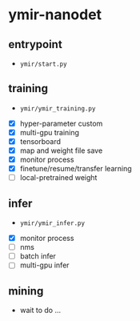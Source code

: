 # ymir-nanodet

## entrypoint
- `ymir/start.py`

## training
- `ymir/ymir_training.py`
- [x] hyper-parameter custom
- [x] multi-gpu training
- [x] tensorboard
- [x] map and weight file save
- [x] monitor process
- [x] finetune/resume/transfer learning
- [ ] local-pretrained weight

## infer
- `ymir/ymir_infer.py`
- [x] monitor process
- [ ] nms
- [ ] batch infer
- [ ] multi-gpu infer

## mining
- wait to do ...
